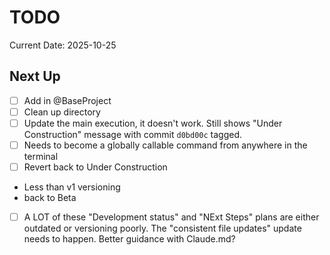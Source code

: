 # TODO
Current Date: 2025-10-25

## Next Up
- [ ] Add in @BaseProject
- [ ] Clean up directory
- [ ] Update the main execution, it doesn't work. Still shows "Under Construction" message with commit `d0bd00c` tagged.
- [ ] Needs to become a globally callable command from anywhere in the terminal
- [ ] Revert back to Under Construction
 - Less than v1 versioning
 - back to Beta
- [ ] A LOT of these "Development status" and "NExt Steps" plans are either outdated or versioning poorly. The "consistent file updates" update needs to happen. Better guidance with Claude.md?
